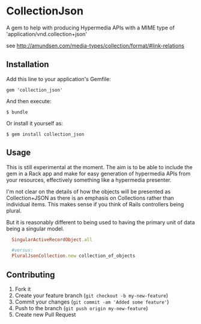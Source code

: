 # CollectionJson

A gem to help with producing Hypermedia APIs with a MIME type of
'application/vnd.collection+json'

see http://amundsen.com/media-types/collection/format/#link-relations

## Installation

Add this line to your application's Gemfile:

    gem 'collection_json'

And then execute:

    $ bundle

Or install it yourself as:

    $ gem install collection_json

## Usage

This is still experimental at the moment.
The aim is to be able to include the gem in a Rack app and make for easy
generation of hypermedia APIs from your resources, effectively something like a
hypermedia presenter.

I'm not clear on the details of how the objects will be presented as
Collection+JSON as there is an emphasis on Collections rather than individual
items. This makes sense if you think of Rails controllers being plural.

But it is reasonably different to being used to having the primary unit of data
being a singular model.

```ruby
  SingularActiveRecordObject.all

  #versus:
  PluralJsonCollection.new collection_of_objects
```

## Contributing

1. Fork it
2. Create your feature branch (`git checkout -b my-new-feature`)
3. Commit your changes (`git commit -am 'Added some feature'`)
4. Push to the branch (`git push origin my-new-feature`)
5. Create new Pull Request

